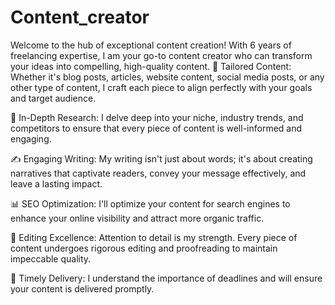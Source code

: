 # Content_creator
Welcome to the hub of exceptional content creation! With 6 years of freelancing expertise, I am your go-to content creator who can transform your ideas into compelling, high-quality content.
📝 Tailored Content: Whether it's blog posts, articles, website content, social media posts, or any other type of content, I craft each piece to align perfectly with your goals and target audience.

🔎 In-Depth Research: I delve deep into your niche, industry trends, and competitors to ensure that every piece of content is well-informed and engaging.

✍️ Engaging Writing: My writing isn't just about words; it's about creating narratives that captivate readers, convey your message effectively, and leave a lasting impact.

📊 SEO Optimization: I'll optimize your content for search engines to enhance your online visibility and attract more organic traffic.

🧐 Editing Excellence: Attention to detail is my strength. Every piece of content undergoes rigorous editing and proofreading to maintain impeccable quality.

🚀 Timely Delivery: I understand the importance of deadlines and will ensure your content is delivered promptly.
